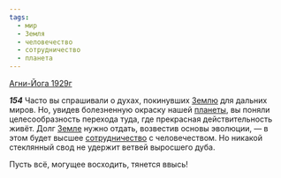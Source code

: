 ```yaml
---
tags:
  - мир
  - Земля
  - человечество
  - сотрудничество
  - планета
---
```


[Агни-Йога 1929г](https://127.0.0.1:4002/agni/1929)

___154___
Часто вы спрашивали о духах, покинувших [Землю](../../../tags/#Земля) для дальних миров. Но, увидев болезненную окраску нашей [планеты](../../../tags/#планета), вы поняли целесообразность перехода туда, где прекрасная действительность живёт. Долг [Земле](../../../tags/#Земля) нужно отдать, возвестив основы эволюции, — в этом будет высшее [сотрудничество](../../../tags/#сотрудничество) с человечеством. Но никакой стеклянный свод не удержит ветвей выросшего дуба.   

Пусть всё, могущее восходить, тянется ввысь!